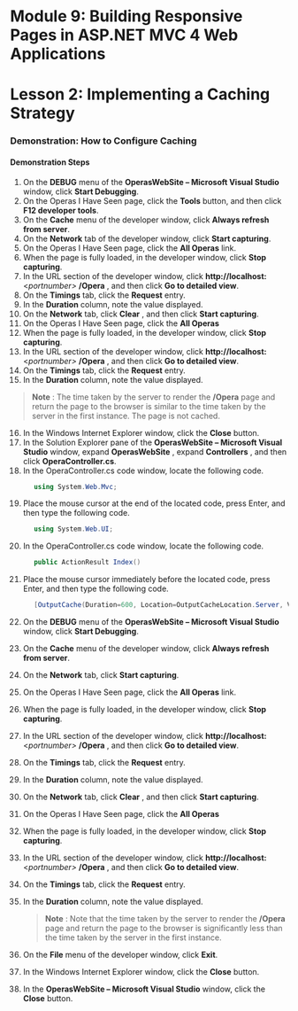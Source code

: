 # Module 9: Building Responsive Pages in ASP.NET MVC 4 Web Applications

# Lesson 2: Implementing a Caching Strategy

### Demonstration: How to Configure Caching

#### Demonstration Steps

1. On the **DEBUG** menu of the **OperasWebSite – Microsoft Visual Studio** window, click **Start Debugging**.
2. On the Operas I Have Seen page, click the **Tools** button, and then click **F12 developer tools**.
3. On the **Cache** menu of the developer window, click **Always refresh from server**.
4. On the **Network** tab of the developer window, click **Start capturing**.
5. On the Operas I Have Seen page, click the **All Operas** link.
6. When the page is fully loaded, in the developer window, click **Stop capturing**.
7. In the URL section of the developer window, click **http://localhost:** &lt;_portnumber&gt;_ **/Opera** , and then click **Go to detailed view**.
8. On the **Timings** tab, click the **Request** entry.
9. In the **Duration** column, note the value displayed.
10. On the **Network** tab, click **Clear** , and then click **Start capturing**.
11. On the Operas I Have Seen page, click the **All Operas**
12. When the page is fully loaded, in the developer window, click **Stop capturing**.
13. In the URL section of the developer window, click **http://localhost:** &lt;_portnumber&gt;_ **/Opera** , and then click **Go to detailed view**.
14. On the **Timings** tab, click the **Request** entry.
15. In the **Duration** column, note the value displayed.

   >**Note** : The time taken by the server to render the **/Opera** page and return the page to the browser is similar to the time taken by the server in the first instance. The page is not cached.

16. In the Windows Internet Explorer window, click the **Close** button.
17. In the Solution Explorer pane of the **OperasWebSite – Microsoft Visual Studio** window, expand **OperasWebSite** , expand **Controllers** , and then click **OperaController.cs**.
18. In the OperaController.cs code window, locate the following code.

  ```cs
        using System.Web.Mvc;
```
19. Place the mouse cursor at the end of the located code, press Enter, and then type the following code.

  ```cs
        using System.Web.UI;
```
20. In the OperaController.cs code window, locate the following code.

  ```cs
        public ActionResult Index()
```
21. Place the mouse cursor immediately before the located code, press Enter, and then type the following code.

  ```cs
        [OutputCache(Duration=600, Location=OutputCacheLocation.Server, VaryByParam="none")]
```
22. On the **DEBUG** menu of the **OperasWebSite – Microsoft Visual Studio** window, click **Start Debugging**.
23. On the **Cache** menu of the developer window, click **Always refresh from server**.
24. On the **Network** tab, click **Start capturing**.
25. On the Operas I Have Seen page, click the **All Operas** link.
26. When the page is fully loaded, in the developer window, click **Stop capturing**.
27. In the URL section of the developer window, click **http://localhost:** &lt;_portnumber&gt;_ **/Opera** , and then click **Go to detailed view**.
28. On the **Timings** tab, click the **Request** entry.
29. In the **Duration** column, note the value displayed.
30. On the **Network** tab, click **Clear** , and then click **Start capturing**.
31. On the Operas I Have Seen page, click the **All Operas**
32. When the page is fully loaded, in the developer window, click **Stop capturing**.
33. In the URL section of the developer window, click **http://localhost:** &lt;_portnumber&gt;_ **/Opera** , and then click **Go to detailed view**.
34. On the **Timings** tab, click the **Request** entry.
35. In the **Duration** column, note the value displayed.

    >**Note** : Note that the time taken by the server to render the **/Opera** page and return the page to the browser is significantly less than the time taken by the server in the first instance.

36. On the **File** menu of the developer window, click **Exit**.
37. In the Windows Internet Explorer window, click the **Close** button.
38. In the **OperasWebSite – Microsoft Visual Studio** window, click the **Close** button.